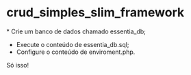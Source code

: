 # crud_simples_slim_framework

﻿* Crie um banco de dados chamado essentia_db;
 * Execute o conteúdo de essentia_db.sql;
 * Configure o conteúdo de enviroment.php.
 
Só isso!
